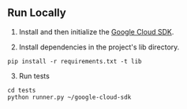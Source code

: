 ## Run Locally
1. Install and then initialize the [Google Cloud SDK](https://cloud.google.com/sdk/docs/).

2. Install dependencies in the project's lib directory.

  ```
  pip install -r requirements.txt -t lib
  ```

3. Run tests

  ```
  cd tests
  python runner.py ~/google-cloud-sdk
  ```

